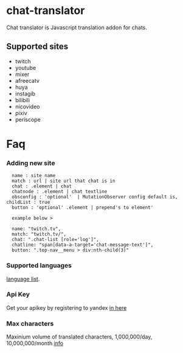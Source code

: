 # chat-translator
Chat translator is Javascript translation addon for chats.

## Supported sites
- twitch
- youtube
- mixer
- afreecatv
- huya
- instagib
- bilibili
- nicovideo
- pixiv
- periscope

# Faq

  ### Adding new site
      name : site name
      match : url | site url that chat is in
      chat : .element | chat
      chatnode : .element | chat textline
      obsconfig : 'optional'  | MutationObserver config default is, childList : true
      button : 'optional' .element | prepend's to element'
    
      example below >
  
      name: "twitch.tv",
      match: "twitch.tv/",
      chat: ".chat-list [role='log']",
      chatline: "span[data-a-target='chat-message-text']",
      button: ".top-nav__menu > div:nth-child(3)"
      
  ### Supported languages
  [language list](https://tech.yandex.com/translate/doc/dg/concepts/api-overview-docpage/#api-overview__languages).
  ### Api Key
  Get your apikey by registering to yandex [in here](https://translate.yandex.com/developers/keys)
  ### Max characters
  Maxinium volume of translated characters, 1,000,000/day, 10,000,000/month [info](https://yandex.com/legal/translate_api/)
       
